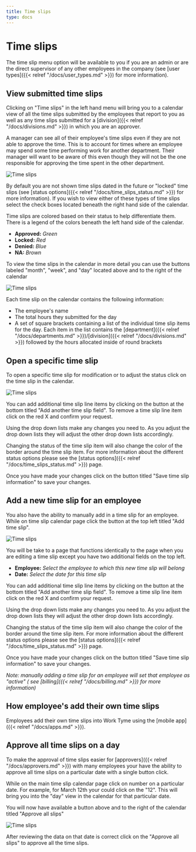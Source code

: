 ```yaml
---
title: Time slips
type: docs
---
```


# Time slips

The time slip menu option will be available to you if you are an admin or are the direct supervisor of any other employees in the company (see [user types]({{< relref "/docs/user_types.md" >}}) for more information).

## View submitted time slips

Clicking on "Time slips" in the left hand menu will bring you to a calendar view of all the time slips submitted by the employees that report to you as well as any time slips submitted for a [division]({{< relref "/docs/divisions.md" >}}) in which you are an approver.

A manager can see all of their employee's time slips even if they are not able to approve the time. This is to account for times where an employee may spend some time performing work for another department. Their manager will want to be aware of this even though they will not be the one responsible for approving the time spent in the other department.

![Time slips](/docs/img/time_slips.png)

By default you are not shown time slips dated in the future or "locked" time slips (see [status options]({{< relref "/docs/time_slips_status.md" >}}) for more information). If you wish to view either of these types of time slips select the check boxes located beneath the right hand side of the calendar.

Time slips are colored based on their status to help differentiate them. There is a legend of the colors beneath the left hand side of the calendar.

* **Approved:** _Green_
* **Locked:** _Red_
* **Denied:** _Blue_
* **NA:** _Brown_

To view the time slips in the calendar in more detail you can use the buttons labeled "month", "week", and "day" located above and to the right of the calendar

![Time slips](/docs/img/time_slips_day.png)

Each time slip on the calendar contains the following information:


* The employee's name
* The total hours they submitted for the day
* A set of square brackets containing a list of the individual time slip items for the day. Each item in the list contains the [department]({{< relref "/docs/departments.md" >}})/[division]({{< relref "/docs/divisions.md" >}}) followed by the hours allocated inside of round brackets

## Open a specific time slip

To open a specific time slip for modification or to adjust the status click on the time slip in the calendar.

![Time slips](/docs/img/time_slips_edit.png)

You can add additional time slip line items by clicking on the button at the bottom titled "Add another time slip field". To remove a time slip line item click on the red X and confirm your request.

Using the drop down lists make any changes you need to. As you adjust the drop down lists they will adjust the other drop down lists accordingly.

Changing the status of the time slip item will also change the color of the border around the time slip item. For more information about the different status options please see the [status options]({{< relref "/docs/time_slips_status.md" >}}) page.

Once you have made your changes click on the button titled "Save time slip information" to save your changes.


## Add a new time slip for an employee

You also have the ability to manually add in a time slip for an employee. While on time slip calendar page click the button at the top left titled "Add time slip".

![Time slips](/docs/img/time_slips_add.png)

You will be take to a page that functions identically to the page when you are editing a time slip except you have two additional fields on the top left.

* **Employee:** _Select the employee to which this new time slip will belong_
* **Date:** _Select the date for this time slip_

You can add additional time slip line items by clicking on the button at the bottom titled "Add another time slip field". To remove a time slip line item click on the red X and confirm your request.

Using the drop down lists make any changes you need to. As you adjust the drop down lists they will adjust the other drop down lists accordingly.

Changing the status of the time slip item will also change the color of the border around the time slip item. For more information about the different status options please see the [status options]({{< relref "/docs/time_slips_status.md" >}}) page.

Once you have made your changes click on the button titled "Save time slip information" to save your changes.

_Note: manually adding a time slip for an employee will set that employee as "active" ( see [billing]({{< relref "/docs/billing.md" >}}) for more information)_

## How employee's add their own time slips

Employees add their own time slips into Work Tyme using the [mobile app]({{< relref "/docs/apps.md" >}}).


## Approve all time slips on a day

To make the approval of time slips easier for [approvers]({{< relref "/docs/approvers.md" >}}) with many employees your have the ability to approve all time slips on a particular date with a single button click.

While on the main time slip calendar page click on number on a particular date. For example, for March 12th your could click on the "12". This will bring you into the "day" view in the calendar for that particular date.

You will now have available a button above and to the right of the calendar titled "Approve all slips"

![Time slips](/docs/img/time_slips_day.png)

After reviewing the data on that date is correct click on the "Approve all slips" to approve all the time slips.